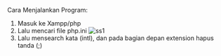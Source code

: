 Cara Menjalankan Program:
1. Masuk ke Xampp/php 
2. Lalu mencari file php.ini
![ss1](https://user-images.githubusercontent.com/108518423/177025783-7b044325-7555-4f9f-92ea-3b4eeb8fc9ac.png)
3. Lalu mensearch kata (intl), dan pada bagian depan extension hapus tanda (;) 
